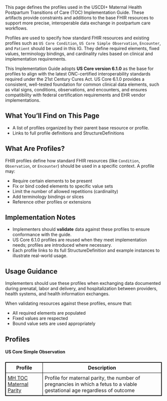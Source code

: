 



This page defines the profiles used in the USCDI+ Maternal Health Postpartum Transitions of Care (TOC) Implementation Guide. These artifacts provide constraints and additions to the base FHIR resources to support more precise, interoperable data exchange in postpartum care workflows.

Profiles are used to specify how standard FHIR resources and existing profiles such as `US Core Condition`, `US Core Simple Observation`, `Encounter`, and `Patient` should be used in this IG. They define required elements, fixed values, terminology bindings, and cardinality rules based on clinical and implementation requirements.

This Implementation Guide adopts **US Core version 6.1.0** as the base for profiles to align with the latest ONC-certified interoperability standards required under the 21st Century Cures Act. US Core 6.1.0 provides a consistent, well-tested foundation for common clinical data elements, such as vital signs, conditions, observations, and encounters, and ensures compatibility with federal certification requirements and EHR vendor implementations.

## What You’ll Find on This Page

- A list of profiles organized by their parent base resource or profile. 
- Links to full profile definitions and StructureDefinitions


## What Are Profiles?

 FHIR profiles define how standard FHIR resources (like `Condition`, `Observation`, or `Encounter`) should be used in a specific context. A profile may:

- Require certain elements to be present
- Fix or bind coded elements to specific value sets
- Limit the number of allowed repetitions (cardinality)
- Add terminology bindings or slices
- Reference other profiles or extensions


## Implementation Notes

- Implementers should **validate** data against these profiles to ensure conformance with the guide.
- US Core 6.1.0 profiles are reused when they meet implementation needs; profiles are introduced where necessary.
- Each profile links to its full StructureDefinition and example instances to illustrate real-world usage.

## Usage Guidance

Implementers should use these profiles when exchanging data documented during prenatal, labor and delivery, and hospitalization between providers, health systems, and health information exchanges. 

When validating resources against these profiles, ensure that:

- All required elements are populated 
- Fixed values are respected  
- Bound value sets are used appropriately  

## Profiles
#### US Core Simple Observation

<style>
	.profile-table 
    {
    	border: 1px solid black;
    	width: 100%;
    	margin-top: 25px;
  	}

	.profile-table th, .profile-table td 
    {
    	border: 1px solid black;
	    padding: 6px;
  	}
</style>

<table class="profile-table">
  <thead>
  	<tr><th>Profile</th><th>Description</th></tr></thead>
  <tbody>
    <tr>
    	<td><a href="StructureDefinition-mh-toc-parity.html">MH TOC Maternal Parity</a></td>
    	<td>Profile for maternal parity, the number of pregnancies in which a fetus to a viable gestational age regardless of outcome</td>
    </tr>
  </tbody>
</table>
